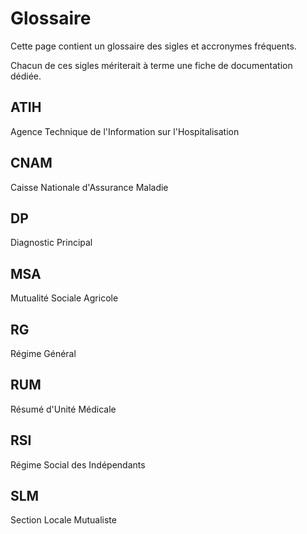 # Glossaire
<!-- SPDX-License-Identifier: MPL-2.0 -->

Cette page contient un glossaire des sigles et accronymes fréquents.

Chacun de ces sigles mériterait à terme une fiche de documentation dédiée.

## ATIH

Agence Technique de l'Information sur l'Hospitalisation

## CNAM

Caisse Nationale d'Assurance Maladie

## DP

Diagnostic Principal

## MSA

Mutualité Sociale Agricole

## RG

Régime Général

## RUM

Résumé d'Unité Médicale

## RSI

Régime Social des Indépendants

## SLM

Section Locale Mutualiste